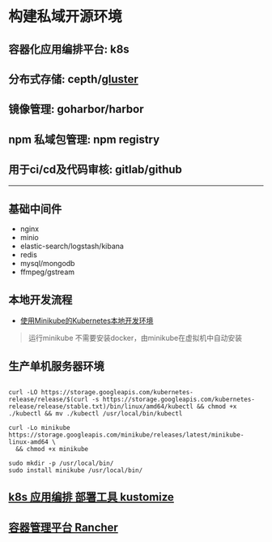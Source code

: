 # 构建私域开源环境

## 容器化应用编排平台: k8s

## 分布式存储: cepth/[gluster](https://docs.gluster.org/en/latest/Administrator%20Guide/GlusterFS%20Introduction/)

## 镜像管理: goharbor/harbor

## npm 私域包管理: npm registry

## 用于ci/cd及代码审核:  gitlab/github

___

## 基础中间件

- nginx
- minio
- elastic-search/logstash/kibana
- redis
- mysql/mongodb
- ffmpeg/gstream

## 本地开发流程

- [使用Minikube的Kubernetes本地开发环境](https://www.abhishek-tiwari.com/local-development-environment-for-kubernetes-using-minikube/)

> 运行minikube 不需要安装docker，由minikube在虚拟机中自动安装

## 生产单机服务器环境

```

curl -LO https://storage.googleapis.com/kubernetes-release/release/$(curl -s https://storage.googleapis.com/kubernetes-release/release/stable.txt)/bin/linux/amd64/kubectl && chmod +x ./kubectl && mv ./kubectl /usr/local/bin/kubectl

curl -Lo minikube https://storage.googleapis.com/minikube/releases/latest/minikube-linux-amd64 \
  && chmod +x minikube

sudo mkdir -p /usr/local/bin/
sudo install minikube /usr/local/bin/
```

## [k8s 应用编排 部署工具 kustomize](https://github.com/kubernetes-sigs/kustomize/blob/master/docs/glossary.md#declarative-application-management)

## [容器管理平台 Rancher]()